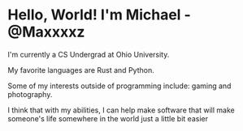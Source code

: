 # Hello, World! I'm Michael - @Maxxxxz

I'm currently a CS Undergrad at Ohio University.

My favorite languages are Rust and Python.

Some of my interests outside of programming include: 
gaming and photography.

I think that with my abilities, I can help make software
that will make someone's life somewhere in the world just a little bit easier
